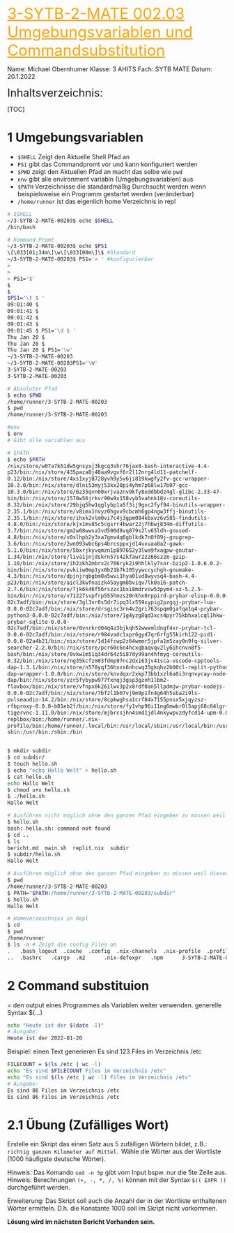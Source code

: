<span style="color:orange ;font-size:35px"><u>3-SYTB-2-MATE 002.03 Umgebungsvariablen und Commandsubstitution</u></span>

Name: Michael Obernhumer 
Klasse: 3 AHITS 
Fach: SYTB MATE 
Datum: 20.1.2022

<span style="font-size:25px">Inhaltsverzeichnis:</span>

[TOC]

# 1 Umgebungsvariablen
- `$SHELL` Zeigt den Aktuelle Shell Pfad an
- `PS1` gibt das Commandpromt vor und kann konfiguriert werden
- `$PWD` zeigt den Aktuellen Pfad an macht das selbe wie `pwd`
- `env` gibt alle environment variabln (Umgebungsvariablen) aus
- `$PATH` Verzeichnisse die standardmäßig Durchsucht werden wenn beispielsweise ein Programm gestartet werden (veränderbar)
- `/home/runner` ist das eigenlich home Verzeichnis in repl 

```sh
# $SHELL
~/3-SYTB-2-MATE-00203$ echo $SHELL 
/bin/bash

# Kommand Promt
~/3-SYTB-2-MATE-00203$ echo $PS1
\[\033[01;34m\]\w\[\033[00m\]\$ #Standard
~/3-SYTB-2-MATE-00203$ PS1='> ' #konfigurierbar
> 
> 
> PS1='$'
$
$
$PS1='\t $ ' 
09:01:40 $ 
09:01:41 $ 
09:01:42 $ 
09:01:43 $ 
09:01:45 $ PS1='\d $ '
Thu Jan 20 $ 
Thu Jan 20 $ 
Thu Jan 20 $ PS1='\w'
~/3-SYTB-2-MATE-00203
~/3-SYTB-2-MATE-00203PS1='\W'
3-SYTB-2-MATE-00203
3-SYTB-2-MATE-00203

# Absoluter Pfad
$ echo $PWD
/home/runner/3-SYTB-2-MATE-00203
$ pwd
/home/runner/3-SYTB-2-MATE-00203

#env
$ env 
# Gibt alle variablen aus 

# $PATH
$ echo $PATH
/nix/store/w07a7k61dw5gnsyxj3kgcq3shr76jax8-bash-interactive-4.4-
p23/bin:/nix/store/435paza0j48aa9vgvf6r2l12nrg4ld11-patchelf-
0.12/bin:/nix/store/4xs1xyj8728yvh9y5v6ji819kwgfy2fv-gcc-wrapper-
10.3.0/bin:/nix/store/dlni53myj53kx20pi4yhm7p68lw17b07-gcc-
10.3.0/bin:/nix/store/6z35qvn00xrjvaznv9kfy8xddbbdz4gl-glibc-2.33-47-
bin/bin:/nix/store/1570w56jrkvr90w9x158vyb5vahnk18v-coreutils-
8.32/bin:/nix/store/29bjq5hw1qglybp1a5f3ij9gxc2fyf94-binutils-wrapper-
2.35.1/bin:/nix/store/v8imx1nvyz0hgvx9cbcmh6gp4ngw3ffj-binutils-
2.35.1/bin:/nix/store/ihxk2vlm0vi7c4j3gpm084kbxvz6v585-findutils-
4.8.0/bin:/nix/store/kjx1mv85c5cgsrr4bwar22j7hbwj834m-diffutils-
3.7/bin:/nix/store/gm2w08wwsa3vd500d8vq879s2lv65ldh-gnused-
4.8/bin:/nix/store/v0slhpb2y3xa7gmv4q6gblkdk7n0f09j-gnugrep-
3.6/bin:/nix/store/2wn093wbc6ps4brcsppxjd14vxvaa8a2-gawk-
5.1.0/bin:/nix/store/5bxrjkyvqmzn1p897652y3lwa9fxagpw-gnutar-
1.34/bin:/nix/store/liva1jnjdskrn57s42kfawr2zz66szzm-gzip-
1.10/bin:/nix/store/ih2zkh2mbrx2c766ryk2i9hhlkly7snr-bzip2-1.0.6.0.2-
bin/bin:/nix/store/pvkiiw0mp1yx0b21b7k105yywccychgh-gnumake-
4.3/bin:/nix/store/dpjnjrqbgbm8a5wvi1hya01vd8wyvsq4-bash-4.4-
p23/bin:/nix/store/aicl3kwfnaizk45aygm8bviqv7lk0a16-patch-
2.7.6/bin:/nix/store/7jk6k46f56rszzc1bxi8mdrvcw53pym4-xz-5.2.5-
bin/bin:/nix/store/v71227svpfrp555hmzs20nkhx0rppird-prybar-elisp-0.0.0-
02c7adf/bin:/nix/store/3gl3vr0s5dr7ipq3lx559xypig2pzgqj-prybar-lua-
0.0.0-02c7adf/bin:/nix/store/drsgisc3rn4v2gri763spqm0jafqa1q4-prybar-
python3-0.0.0-02c7adf/bin:/nix/store/1g4yzg8qd3xcs4pyr75kbhxalcql1hkw-
prybar-sqlite-0.0.0-
02c7adf/bin:/nix/store/0vnrkrd04q4z3bjkqh52wwxmldngf4xr-prybar-tcl-
0.0.0-02c7adf/bin:/nix/store/r984vadc1xpr6gyd7qr6rfg55kirh122-pid1-
0.0.0-02a4b21/bin:/nix/store/1d14fcwp2z64wmmr5jpfa1m5zay0n9fq-silver-
searcher-2.2.0/bin:/nix/store/pcr60c6n4hcxqbaqvqv2ly6ihcnvn8f5-
bash/bin:/nix/store/0vkw1m51q34dr64z5i87dy99an4hfmyg-coreutils-
8.32/bin:/nix/store/ng35kcfzm03fdmp97nc2dxi63jv41sca-vscode-cpptools-
dap-1.3.1/bin:/nix/store/n578yqf36hxxs6nhcwq35gkqhv2b00cl-replit-python-
dap-wrapper-1.0.0/bin:/nix/store/knvdqxr2xkp73bb1xzl6a0i3rqnvycay-node-
dap/bin:/nix/store/yzr5fybypw977fxnqj3gsp3gznh1lbm2-
fluxbox/bin:/nix/store/vfnpx0k26ilwv3p2x8rdf0an5llpdmjw-prybar-nodejs-
0.0.0-02c7adf/bin:/nix/store/7bf2l1b07vj9m9p1fn4g64h5sba2i9ls-
pulseaudio-14.2/bin:/nix/store/8cpkwghsa1crf84x7155pnsx5xjqyzsz-
rfbproxy-0.0.0-b81eb2f/bin:/nix/store/fy1vhp96i11ng6mwbr0l5apj68c64lgr-
tigervnc-1.11.0/bin:/nix/store/mjbrcsjhn4smd1jdl4nkywpvzdyfcd14-upm-0.0.0-98447b2/bin:/nix/store/3hny06xvqvc4irdnknk732a2km9b93rq-xwininfo-1.1.4/bin:/nix/store/10c49axvzlavn6h3kwg6z1l5ha6f9cg0-
replbox/bin:/home/runner/.nix-
profile/bin:/home/runner/.local/bin:/usr/local/sbin:/usr/local/bin:/usr/
sbin:/usr/bin:/sbin:/bin


$ mkdir subdir
$ cd subdir/
$ touch hello.sh
$ echo "echo Hallo Welt" > hello.sh 
$ cat hello.sh 
echo Hallo Welt
$ chmod u+x hello.sh 
$ ./hello.sh 
Hallo Welt

# Ausführen nicht möglich ohne den ganzen Pfad eingeben zu müssen weil dieser in der PATH Variable nicht vorhanden ist.
$ hello.sh
bash: hello.sh: command not found
$ cd ..
$ ls
bericht.md  main.sh  replit.nix  subdir
$ subdir/hello.sh 
Hallo Welt

# Ausführen möglich ohne den ganzen Pfad eingeben zu müssen weil dieser in die PATH Variable hinzugefügt worden ist.
$ pwd
/home/runner/3-SYTB-2-MATE-00203
$ PATH="$PATH:/home/runner/3-SYTB-2-MATE-00203/subdir"
$ hello.sh
Hallo Welt

# Homeverzeichniss in Repl
$ cd
$ pwd
/home/runner
$ ls -a # Zeigt die config Files an 
.   .bash_logout  .cache  .config  .nix-channels  .nix-profile  .profile
..  .bashrc   .cargo  .m2      .nix-defexpr   .npm      3-SYTB-2-MATE-00203
```

# 2 Command substituion

= den output eines Programmes als Variablen weiter verwenden. 
generelle Syntax $(...)

```sh
echo "Heute ist der $(date -I)"
# Ausgabe:
Heute ist der 2022-01-20
```

Beispiel: einen Text generieren
Es sind 123 Files im Verzeichnis /etc

```sh
FILECOUNT = $(ls /etc | wc -l)
echo "Es sind $FILECOUNT Files im Verzeichnis /etc"
echo "Es sind $(ls /etc | wc -l) Files im Verzeichnis /etc"
# Ausgabe:
Es sind 86 Files im Verzeichnis /etc
Es sind 86 Files im Verzeichnis /etc
```

# 2.1 Übung (Zufälliges Wort)

Erstelle ein Skript das einen Satz aus 5 zufälligen Wörtern bildet, z.B.:
`richtig ganzen Kilometer auf Mittel.`
Wähle die Wörter aus der Wortliste (1000 häufigste deutsche Wörter).

Hinweis: Das Komando `sed -n 5p` gibt vom Input bspw. nur die 5te Zeile aus. 
Hinweis: Berechnungen `(+, -, *, /, %)` können mit der Syntax `$(( EXPR ))` durchgeführt werden.

Erweiterung: Das Skript soll auch die Anzahl der in der Wortliste enthaltenen Wörter ermitteln. D.h. die Konstante 1000 soll im Skript nicht vorkommen.

**Lösung wird im nächsten Bericht Vorhanden sein.**